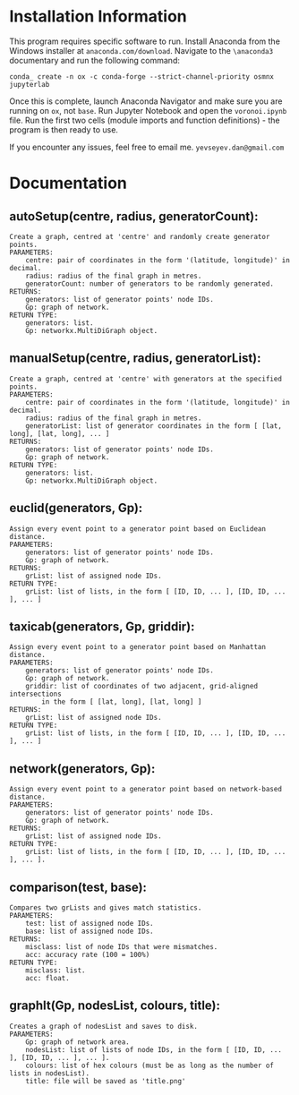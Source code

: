 # Installation Information
This program requires specific software to run.
Install Anaconda from the Windows installer at `anaconda.com/download`.
Navigate to the `\anaconda3` documentary and run the following command:

`conda_ create -n ox -c conda-forge --strict-channel-priority osmnx jupyterlab`

Once this is complete, launch Anaconda Navigator and make sure you are running on `ox`, not `base`.
Run Jupyter Notebook and open the `voronoi.ipynb` file.
Run the first two cells (module imports and function definitions) - the program is then ready to use.

If you encounter any issues, feel free to email me. `yevseyev.dan@gmail.com`

# Documentation

## autoSetup(centre, radius, generatorCount):
    Create a graph, centred at 'centre' and randomly create generator points.
    PARAMETERS:
        centre: pair of coordinates in the form '(latitude, longitude)' in decimal.
        radius: radius of the final graph in metres.
        generatorCount: number of generators to be randomly generated.
    RETURNS:
        generators: list of generator points' node IDs.
        Gp: graph of network.
    RETURN TYPE:
        generators: list.
        Gp: networkx.MultiDiGraph object.

## manualSetup(centre, radius, generatorList):
    Create a graph, centred at 'centre' with generators at the specified points.
    PARAMETERS:
        centre: pair of coordinates in the form '(latitude, longitude)' in decimal.
        radius: radius of the final graph in metres.
        generatorList: list of generator coordinates in the form [ [lat, long], [lat, long], ... ]
    RETURNS:
        generators: list of generator points' node IDs.
        Gp: graph of network.
    RETURN TYPE:
        generators: list.
        Gp: networkx.MultiDiGraph object.

## euclid(generators, Gp):
    Assign every event point to a generator point based on Euclidean distance.
    PARAMETERS:
        generators: list of generator points' node IDs.
        Gp: graph of network.
    RETURNS:
        grList: list of assigned node IDs.
    RETURN TYPE:
        grList: list of lists, in the form [ [ID, ID, ... ], [ID, ID, ... ], ... ]

## taxicab(generators, Gp, griddir):
    Assign every event point to a generator point based on Manhattan distance.
    PARAMETERS:
        generators: list of generator points' node IDs.
        Gp: graph of network.
        griddir: list of coordinates of two adjacent, grid-aligned intersections
            in the form [ [lat, long], [lat, long] ]
    RETURNS:
        grList: list of assigned node IDs.
    RETURN TYPE:
        grList: list of lists, in the form [ [ID, ID, ... ], [ID, ID, ... ], ... ]

## network(generators, Gp):
    Assign every event point to a generator point based on network-based distance.
    PARAMETERS:
        generators: list of generator points' node IDs.
        Gp: graph of network.
    RETURNS:
        grList: list of assigned node IDs.
    RETURN TYPE:
        grList: list of lists, in the form [ [ID, ID, ... ], [ID, ID, ... ], ... ].

## comparison(test, base):
    Compares two grLists and gives match statistics.
    PARAMETERS:
        test: list of assigned node IDs.
        base: list of assigned node IDs.
    RETURNS:
        misclass: list of node IDs that were mismatches.
        acc: accuracy rate (100 = 100%)
    RETURN TYPE:
        misclass: list.
        acc: float.

## graphIt(Gp, nodesList, colours, title):
    Creates a graph of nodesList and saves to disk.
    PARAMETERS:
        Gp: graph of network area.
        nodesList: list of lists of node IDs, in the form [ [ID, ID, ... ], [ID, ID, ... ], ... ].
        colours: list of hex colours (must be as long as the number of lists in nodesList).
        title: file will be saved as 'title.png'
